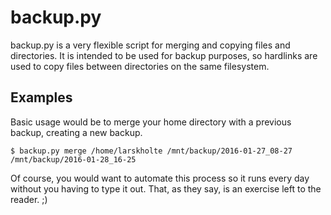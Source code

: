 backup.py
=========

backup.py is a very flexible script for merging and copying files and directories. It is intended to be used for backup purposes, so hardlinks are used to copy files between directories on the same filesystem.

Examples
--------
Basic usage would be to merge your home directory with a previous backup, creating a new backup.
```
$ backup.py merge /home/larskholte /mnt/backup/2016-01-27_08-27 /mnt/backup/2016-01-28_16-25
```
Of course, you would want to automate this process so it runs every day without you having to type it out. That, as they say, is an exercise left to the reader. ;)
